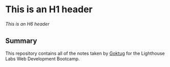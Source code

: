 
# This is an H1 header
###### This is an H6 header 


## Summary

This repository contains all of the notes taken by [Goktug](https://github.com/twoto22) for the Lighthouse Labs Web Development Bootcamp.


